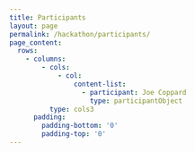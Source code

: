 ```yaml
---
title: Participants
layout: page
permalink: /hackathon/participants/
page_content:
  rows:
    - columns:
        - cols:
            - col:
                content-list:
                  - participant: Joe Coppard
                    type: participantObject
          type: cols3
      padding:
        padding-bottom: '0'
        padding-top: '0'
---
```


